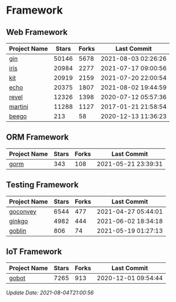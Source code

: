 # Framework

## Web Framework
| Project Name | Stars | Forks | Last Commit |
| ------------ | ----- | ----- | ----------- |
| [gin](https://github.com/gin-gonic/gin) | 50146 | 5678 | 2021-08-03 02:26:26 |
| [iris](https://github.com/kataras/iris) | 20984 | 2277 | 2021-07-17 09:00:56 |
| [kit](https://github.com/go-kit/kit) | 20919 | 2159 | 2021-07-20 22:00:54 |
| [echo](https://github.com/labstack/echo) | 20375 | 1807 | 2021-08-02 19:44:59 |
| [revel](https://github.com/revel/revel) | 12326 | 1398 | 2020-07-12 05:57:36 |
| [martini](https://github.com/go-martini/martini) | 11288 | 1127 | 2017-01-21 21:58:54 |
| [beego](https://github.com/astaxie/beego) | 213 | 58 | 2020-12-13 11:36:23 |

## ORM Framework
| Project Name | Stars | Forks | Last Commit |
| ------------ | ----- | ----- | ----------- |
| [gorm](https://github.com/jinzhu/gorm) | 343 | 108 | 2021-05-21 23:39:31 |

## Testing Framework
| Project Name | Stars | Forks | Last Commit |
| ------------ | ----- | ----- | ----------- |
| [goconvey](https://github.com/smartystreets/goconvey) | 6544 | 477 | 2021-04-27 05:44:01 |
| [ginkgo](https://github.com/onsi/ginkgo) | 4982 | 444 | 2021-06-02 18:34:18 |
| [goblin](https://github.com/franela/goblin) | 806 | 74 | 2021-05-19 01:27:13 |

## IoT Framework
| Project Name | Stars | Forks | Last Commit |
| ------------ | ----- | ----- | ----------- |
| [gobot](https://github.com/hybridgroup/gobot) | 7265 | 913 | 2020-12-01 09:54:44 |

*Update Date: 2021-08-04T21:00:56*